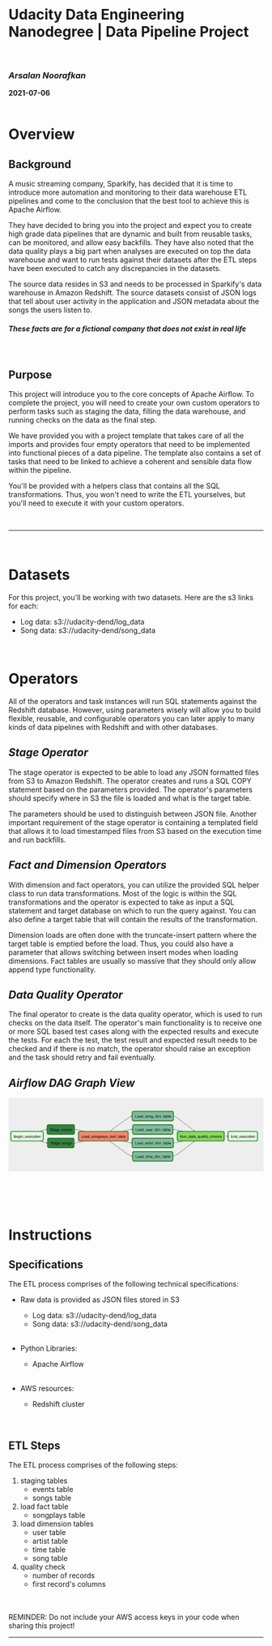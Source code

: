 

<br>

# Udacity Data Engineering Nanodegree | Data Pipeline Project

<br>

### *Arsalan Noorafkan*

**2021-07-06**
<br>
<br>

# **Overview**
## Background

A music streaming company, Sparkify, has decided that it is time to introduce more automation and monitoring to their data warehouse ETL pipelines and come to the conclusion that the best tool to achieve this is Apache Airflow.

They have decided to bring you into the project and expect you to create high grade data pipelines that are dynamic and built from reusable tasks, can be monitored, and allow easy backfills. They have also noted that the data quality plays a big part when analyses are executed on top the data warehouse and want to run tests against their datasets after the ETL steps have been executed to catch any discrepancies in the datasets.

The source data resides in S3 and needs to be processed in Sparkify's data warehouse in Amazon Redshift. The source datasets consist of JSON logs that tell about user activity in the application and JSON metadata about the songs the users listen to.

##### ***These facts are for a fictional company that does not exist in real life***

<br>

## Purpose

This project will introduce you to the core concepts of Apache Airflow. To complete the project, you will need to create your own custom operators to perform tasks such as staging the data, filling the data warehouse, and running checks on the data as the final step.

We have provided you with a project template that takes care of all the imports and provides four empty operators that need to be implemented into functional pieces of a data pipeline. The template also contains a set of tasks that need to be linked to achieve a coherent and sensible data flow within the pipeline.

You'll be provided with a helpers class that contains all the SQL transformations. Thus, you won't need to write the ETL yourselves, but you'll need to execute it with your custom operators.

<br>

---

<br>

# **Datasets**

For this project, you'll be working with two datasets. Here are the s3 links for each:

- Log data: s3://udacity-dend/log_data
- Song data: s3://udacity-dend/song_data

<br>

# **Operators**

All of the operators and task instances will run SQL statements against the Redshift database. However, using parameters wisely will allow you to build flexible, reusable, and configurable operators you can later apply to many kinds of data pipelines with Redshift and with other databases.

## *Stage Operator*
The stage operator is expected to be able to load any JSON formatted files from S3 to Amazon Redshift. The operator creates and runs a SQL COPY statement based on the parameters provided. The operator's parameters should specify where in S3 the file is loaded and what is the target table.

The parameters should be used to distinguish between JSON file. Another important requirement of the stage operator is containing a templated field that allows it to load timestamped files from S3 based on the execution time and run backfills.

## *Fact and Dimension Operators*
With dimension and fact operators, you can utilize the provided SQL helper class to run data transformations. Most of the logic is within the SQL transformations and the operator is expected to take as input a SQL statement and target database on which to run the query against. You can also define a target table that will contain the results of the transformation.

Dimension loads are often done with the truncate-insert pattern where the target table is emptied before the load. Thus, you could also have a parameter that allows switching between insert modes when loading dimensions. Fact tables are usually so massive that they should only allow append type functionality.

## *Data Quality Operator*
The final operator to create is the data quality operator, which is used to run checks on the data itself. The operator's main functionality is to receive one or more SQL based test cases along with the expected results and execute the tests. For each the test, the test result and expected result needs to be checked and if there is no match, the operator should raise an exception and the task should retry and fail eventually.


## *Airflow DAG Graph View*
![Start Schema](assets/dag.png)



<br>
<br>
<br>


# **Instructions**
## Specifications
The ETL process comprises of the following technical specifications:
- Raw data is provided as JSON files stored in S3
    - Log data: s3://udacity-dend/log_data
    - Song data: s3://udacity-dend/song_data

    <br> 
    
- Python Libraries:
    - Apache Airflow

    <br> 
- AWS resources:
    - Redshift cluster


<br> 

## ETL Steps
The ETL process comprises of the following steps:

1) staging tables
    - events table
    - songs table
2) load fact table
    - songplays table
3) load dimension tables
    - user table
    - artist table
    - time table
    - song table
4) quality check
    - number of records
    - first record's columns

<br>


<br>
REMINDER: Do not include your AWS access keys in your code when sharing this project!
<br>

---


<br>

